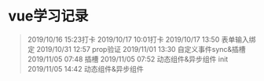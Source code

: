 # vue学习记录

> 2019/10/16 15:23打卡
> 2019/10/17 10:01打卡
> 2019/10/17 13:50 表单输入绑定
> 2019/10/31 12:57 prop验证
> 2019/11/01 13:30 自定义事件sync&插槽
> 2019/11/05 07:48 插槽
> 2019/11/05 07:52 动态组件&异步组件 init
> 2019/11/05 14:42 动态组件&异步组件